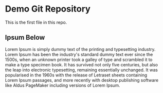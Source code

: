 # Demo Git Repository

This is the first file in this repo.

## Ipsum Below

Lorem Ipsum is simply dummy text of the printing and typesetting industry. 
Lorem Ipsum has been the industry's standard dummy text ever since the 1500s, 
when an unknown printer took a galley of type and scrambled it to make a type specimen book. 
It has survived not only five centuries, but also the leap into electronic typesetting, remaining essentially unchanged. 
It was popularised in the 1960s with the release of 
Letraset sheets containing Lorem Ipsum passages, and more recently with desktop publishing software 
like Aldus PageMaker including versions of Lorem Ipsum.
